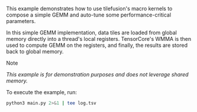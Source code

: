 This example demonstrates how to use tilefusion's macro kernels to compose a simple GEMM and auto-tune some performance-critical parameters.

In this simple GEMM implementation, data tiles are loaded from global memory directly into a thread's local registers. TensorCore's WMMA is then used to compute GEMM on the registers, and finally, the results are stored back to global memory.

> [!Note]
> *This example is for demonstration purposes and does not leverage shared memory.*

To execute the example, run:

```bash
python3 main.py 2>&1 | tee log.tsv
```
